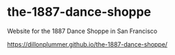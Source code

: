 # the-1887-dance-shoppe
Website for the 1887 Dance Shoppe in San Francisco

https://dillonplummer.github.io/the-1887-dance-shoppe/
